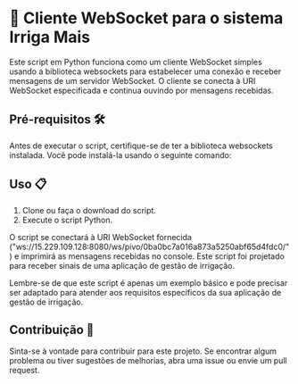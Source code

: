 # 🚀 Cliente WebSocket para o sistema Irriga Mais

Este script em Python funciona como um cliente WebSocket simples usando a biblioteca websockets para estabelecer uma conexão e receber mensagens de um servidor WebSocket. O cliente se conecta à URI WebSocket especificada e continua ouvindo por mensagens recebidas.

## Pré-requisitos 🛠️
Antes de executar o script, certifique-se de ter a biblioteca websockets instalada. Você pode instalá-la usando o seguinte comando:

## Uso 📋
1. Clone ou faça o download do script.
2. Execute o script Python.

O script se conectará à URI WebSocket fornecida ("ws://15.229.109.128:8080/ws/pivo/0ba0bc7a016a873a5250abf65d4fdc0/") e imprimirá as mensagens recebidas no console. Este script foi projetado para receber sinais de uma aplicação de gestão de irrigação.

Lembre-se de que este script é apenas um exemplo básico e pode precisar ser adaptado para atender aos requisitos específicos da sua aplicação de gestão de irrigação.

## Contribuição 🤝
Sinta-se à vontade para contribuir para este projeto. Se encontrar algum problema ou tiver sugestões de melhorias, abra uma issue ou envie um pull request.
